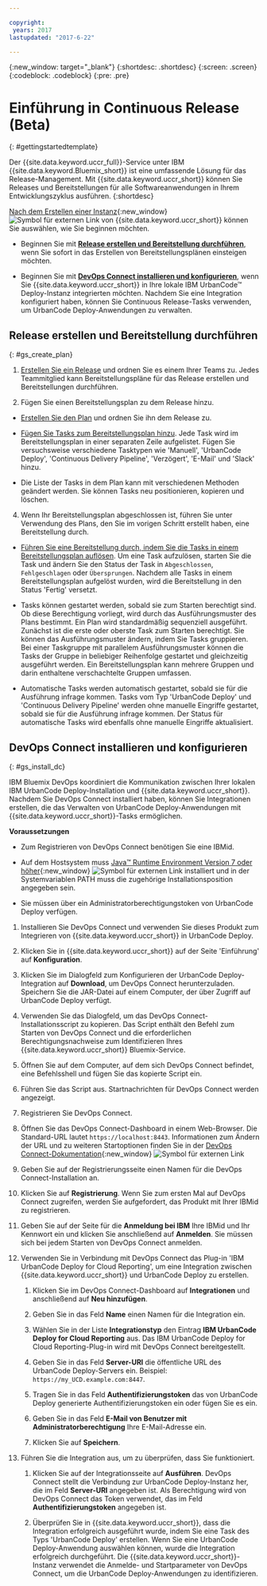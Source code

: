 ```yaml
---

copyright:
 years: 2017
lastupdated: "2017-6-22"

---
```


{:new_window: target="_blank"}
{:shortdesc: .shortdesc}
{:screen: .screen}
{:codeblock: .codeblock}
{:pre: .pre}


# Einführung in Continuous Release (Beta)

{: #gettingstartedtemplate}

Der {{site.data.keyword.uccr_full}}-Service unter IBM {{site.data.keyword.Bluemix_short}} ist eine umfassende Lösung für das Release-Management. Mit {{site.data.keyword.uccr_short}} können Sie Releases und Bereitstellungen für alle Softwareanwendungen in Ihrem Entwicklungszyklus ausführen.
{:shortdesc}

[Nach dem Erstellen einer Instanz](https://console.ng.bluemix.net/catalog/services/continuous-release/){:new_window} ![Symbol für externen Link](../../icons/launch-glyph.svg "Symbol für externen Link") von {{site.data.keyword.uccr_short}} können Sie auswählen, wie Sie beginnen möchten.

* Beginnen Sie mit **[Release erstellen und Bereitstellung durchführen](#gs_create_plan)**, wenn Sie sofort in das Erstellen von Bereitstellungsplänen einsteigen möchten.

* Beginnen Sie mit **[DevOps Connect installieren und konfigurieren](#gs_install_dc)**, wenn Sie {{site.data.keyword.uccr_short}} in Ihre lokale IBM UrbanCode&trade; Deploy-Instanz integrierten möchten. Nachdem Sie eine Integration konfiguriert haben, können Sie Continuous Release-Tasks verwenden, um UrbanCode Deploy-Anwendungen zu verwalten.


## Release erstellen und Bereitstellung durchführen
{: #gs_create_plan}

1. [Erstellen Sie ein Release](/docs/services/UCCR/UCCR_releases.html##releases_create) und ordnen Sie es einem Ihrer Teams zu. Jedes Teammitglied kann Bereitstellungspläne für das Release erstellen und Bereitstellungen durchführen.

1. Fügen Sie einen Bereitstellungsplan zu dem Release hinzu.

  * [Erstellen Sie den Plan](/docs/services/UCCR/UCCR_releases.html#releases_planAdd) und ordnen Sie ihn dem Release zu. 

  * [Fügen Sie Tasks zum Bereitstellungsplan hinzu](/docs/services/UCCR/UCCR_tasks.html#tasks_create). Jede Task wird im Bereitstellungsplan in einer separaten Zeile aufgelistet. Fügen Sie versuchsweise verschiedene Tasktypen wie 'Manuell', 'UrbanCode Deploy', 'Continuous Delivery Pipeline', 'Verzögert', 'E-Mail' und 'Slack' hinzu.

  * Die Liste der Tasks in dem Plan kann mit verschiedenen Methoden geändert werden. Sie können Tasks neu positionieren, kopieren und löschen. 

4. Wenn Ihr Bereitstellungsplan abgeschlossen ist, führen Sie unter Verwendung des Plans, den Sie im vorigen Schritt erstellt haben, eine Bereitstellung durch.

  * [Führen Sie eine Bereitstellung durch, indem Sie die Tasks in einem Bereitstellungsplan auflösen](/docs/services/UCCR/UCCR_deployRun.html). Um eine Task aufzulösen, starten Sie die Task und ändern Sie den Status der Task in `Abgeschlossen`, `Fehlgeschlagen` oder `Übersprungen`. Nachdem alle Tasks in einem Bereitstellungsplan aufgelöst wurden, wird die Bereitstellung in den Status 'Fertig' versetzt.

  * Tasks können gestartet werden, sobald sie zum Starten berechtigt sind. Ob diese Berechtigung vorliegt, wird durch das Ausführungsmuster des Plans bestimmt. Ein Plan wird standardmäßig sequenziell ausgeführt. Zunächst ist die erste oder oberste Task zum Starten berechtigt. Sie können das Ausführungsmuster ändern, indem Sie Tasks gruppieren. Bei einer Taskgruppe mit parallelem Ausführungsmuster können die Tasks der Gruppe in beliebiger Reihenfolge gestartet und gleichzeitig ausgeführt werden. Ein Bereitstellungsplan kann mehrere Gruppen und darin enthaltene verschachtelte Gruppen umfassen.

  * Automatische Tasks werden automatisch gestartet, sobald sie für die Ausführung infrage kommen. Tasks vom Typ 'UrbanCode Deploy' und 'Continuous Delivery Pipeline' werden ohne manuelle Eingriffe gestartet, sobald sie für die Ausführung infrage kommen. Der Status für automatische Tasks wird ebenfalls ohne manuelle Eingriffe aktualisiert.  

## DevOps Connect installieren und konfigurieren
{: #gs_install_dc}

IBM Bluemix DevOps koordiniert die Kommunikation zwischen Ihrer lokalen IBM UrbanCode Deploy-Installation und {{site.data.keyword.uccr_short}}. Nachdem Sie DevOps Connect installiert haben, können Sie Integrationen erstellen, die das Verwalten von UrbanCode Deploy-Anwendungen mit {{site.data.keyword.uccr_short}}-Tasks ermöglichen.

**Voraussetzungen**

* Zum Registrieren von DevOps Connect benötigen Sie eine IBMid.

* Auf dem Hostsystem muss [Java™ Runtime Environment Version 7 oder höher](https://java.com/en/download/){:new_window} ![Symbol für externen Link](../../icons/launch-glyph.svg "Symbol für externen Link") installiert und in der Systemvariablen PATH muss die zugehörige Installationsposition angegeben sein.

* Sie müssen über ein Administratorberechtigungstoken von UrbanCode Deploy verfügen.   


1. Installieren Sie DevOps Connect und verwenden Sie dieses Produkt zum Integrieren von {{site.data.keyword.uccr_short}} in UrbanCode Deploy.

  1.  Klicken Sie in {{site.data.keyword.uccr_short}} auf der Seite 'Einführung' auf **Konfiguration**.

  1.  Klicken Sie im Dialogfeld zum Konfigurieren der UrbanCode Deploy-Integration auf **Download**, um DevOps Connect herunterzuladen. Speichern Sie die JAR-Datei auf einem Computer, der über Zugriff auf UrbanCode Deploy verfügt.

  1.  Verwenden Sie das Dialogfeld, um das DevOps Connect-Installationsscript zu kopieren. Das Script enthält den Befehl zum Starten von DevOps Connect und die erforderlichen Berechtigungsnachweise zum Identifizieren Ihres {{site.data.keyword.uccr_short}} Bluemix-Service.

  1.  Öffnen Sie auf dem Computer, auf dem sich DevOps Connect befindet, eine Befehlsshell und fügen Sie das kopierte Script ein.

  1.  Führen Sie das Script aus. Startnachrichten für DevOps Connect werden angezeigt.

2. Registrieren Sie DevOps Connect.

  1.  Öffnen Sie das DevOps Connect-Dashboard in einem Web-Browser. Die Standard-URL lautet `https://localhost:8443`. Informationen zum Ändern der URL und zu weiteren Startoptionen finden Sie in der [DevOps Connect-Dokumentation](https://developer.ibm.com/urbancode/plugindoc/urbancode-sync/ibm-urbancode-sync-utility/1-2/){:new_window} ![Symbol für externen Link](../../icons/launch-glyph.svg "Symbol für externen Link")

  1.  Geben Sie auf der Registrierungsseite einen Namen für die DevOps Connect-Installation an.

  1.  Klicken Sie auf **Registrierung**. Wenn Sie zum ersten Mal auf DevOps Connect zugreifen, werden Sie aufgefordert, das Produkt mit Ihrer IBMid zu registrieren.

  1.  Geben Sie auf der Seite für die **Anmeldung bei IBM** Ihre IBMid und Ihr Kennwort ein und klicken Sie anschließend auf **Anmelden**. Sie müssen sich bei jedem Starten von DevOps Connect anmelden.

3. Verwenden Sie in Verbindung mit DevOps Connect das Plug-in 'IBM UrbanCode Deploy for Cloud Reporting', um eine Integration zwischen {{site.data.keyword.uccr_short}} und UrbanCode Deploy zu erstellen.

    1.  Klicken Sie im DevOps Connect-Dashboard auf **Integrationen** und anschließend auf **Neu hinzufügen**.

    1.  Geben Sie in das Feld **Name** einen Namen für die Integration ein.

    1.  Wählen Sie in der Liste **Integrationstyp** den Eintrag **IBM UrbanCode Deploy for Cloud Reporting** aus. Das IBM UrbanCode Deploy for Cloud Reporting-Plug-in wird mit DevOps Connect bereitgestellt.

    1.  Geben Sie in das Feld **Server-URI** die öffentliche URL des UrbanCode Deploy-Servers ein. Beispiel: `https://my_UCD.example.com:8447`.

    1.  Tragen Sie in das Feld **Authentifizierungstoken** das von UrbanCode Deploy generierte Authentifizierungstoken ein oder fügen Sie es ein.

    1.  Geben Sie in das Feld **E-Mail von Benutzer mit Administratorberechtigung** Ihre E-Mail-Adresse ein.

    1.  Klicken Sie auf **Speichern**.

4.  Führen Sie die Integration aus, um zu überprüfen, dass Sie funktioniert.

    1.  Klicken Sie auf der Integrationsseite auf **Ausführen**. DevOps Connect stellt die Verbindung zur UrbanCode Deploy-Instanz her, die im Feld **Server-URI** angegeben ist. Als Berechtigung wird von DevOps Connect das Token verwendet, das im Feld **Authentifizierungstoken** angegeben ist.

    1.  Überprüfen Sie in {{site.data.keyword.uccr_short}}, dass die Integration erfolgreich ausgeführt wurde, indem Sie eine Task des Typs 'UrbanCode Deploy' erstellen. Wenn Sie eine UrbanCode Deploy-Anwendung auswählen können, wurde die Integration erfolgreich durchgeführt. Die {{site.data.keyword.uccr_short}}-Instanz verwendet die Anmelde- und Startparameter von DevOps Connect, um die UrbanCode Deploy-Anwendungen zu identifizieren.  

